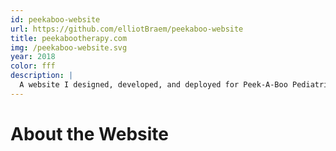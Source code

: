 ```yaml
---
id: peekaboo-website
url: https://github.com/elliotBraem/peekaboo-website
title: peekabootherapy.com
img: /peekaboo-website.svg
year: 2018
color: fff
description: |
  A website I designed, developed, and deployed for Peek-A-Boo Pediatric Therapy to better represent the company’s mission and provide a significantly better user experience.
---
```


About the Website
============
